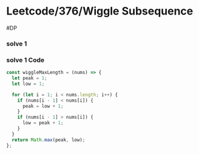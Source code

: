 # Leetcode/376/Wiggle Subsequence

#DP

### solve 1

### solve 1 Code

```js
const wiggleMaxLength = (nums) => {
  let peak = 1;
  let low = 1;

  for (let i = 1; i < nums.length; i++) {
    if (nums[i - 1] < nums[i]) {
      peak = low + 1;
    }
    if (nums[i - 1] > nums[i]) {
      low = peak + 1;
    }
  }
  return Math.max(peak, low);
};
```
